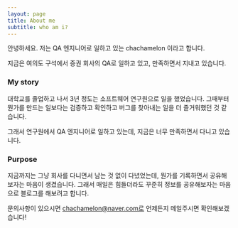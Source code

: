 ```yaml
---
layout: page
title: About me
subtitle: who am i?
---
```


안녕하세요. 저는 QA 엔지니어로 일하고 있는 chachamelon 이라고 합니다.

지금은 여의도 구석에서 증권 회사의 QA로 일하고 있고, 만족하면서 지내고 있습니다.


### My story

대학교를 졸업하고 나서 3년 정도는 소프트웨어 연구원으로 일을 했었습니다.
그때부터 뭔가를 만드는 일보다는 검증하고 확인하고 버그를 찾아내는 일을 더 즐거워했던 것 같습니다.

그래서 연구원에서 QA 엔지니어로 일하고 있는데, 지금은 너무 만족하면서 다니고 있습니다.

### Purpose

지금까지는 그냥 회사를 다니면서 남는 것 없이 다녔었는데, 뭔가를 기록하면서 공유해보자는 마음이 생겼습니다.
그래서 매일은 힘들더라도 꾸준히 정보를 공유해보자는 마음으로 블로그를 해보려고 합니다.

문의사항이 있으시면 chachamelon@naver.com로 언제든지 메일주시면 확인해보겠습니다!
